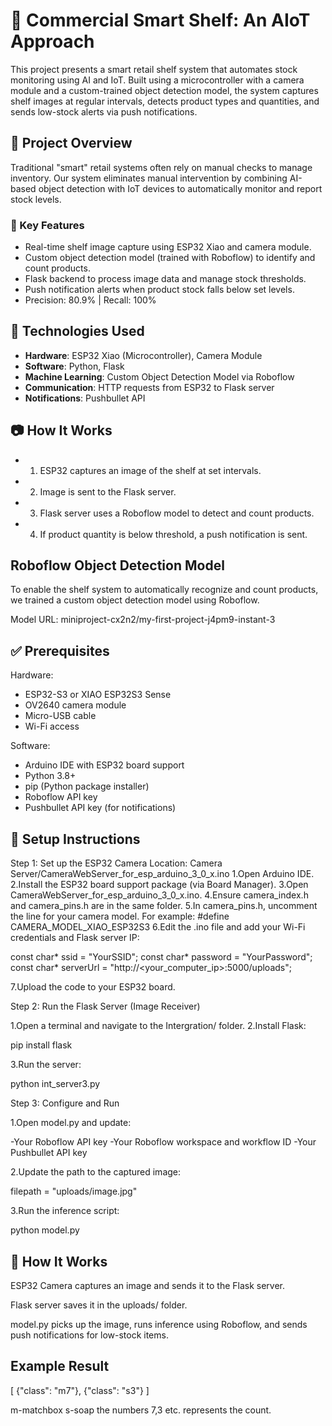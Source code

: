 # 🛒 Commercial Smart Shelf: An AIoT Approach

This project presents a smart retail shelf system that automates stock monitoring using AI and IoT. Built using a microcontroller with a camera module and a custom-trained object detection model, the system captures shelf images at regular intervals, detects product types and quantities, and sends low-stock alerts via push notifications.

## 📌 Project Overview

Traditional "smart" retail systems often rely on manual checks to manage inventory. Our system eliminates manual intervention by combining AI-based object detection with IoT devices to automatically monitor and report stock levels.

### 🎯 Key Features
- Real-time shelf image capture using ESP32 Xiao and camera module.
- Custom object detection model (trained with Roboflow) to identify and count products.
- Flask backend to process image data and manage stock thresholds.
- Push notification alerts when product stock falls below set levels.
- Precision: 80.9% | Recall: 100%

## 🧠 Technologies Used
- **Hardware**: ESP32 Xiao (Microcontroller), Camera Module
- **Software**: Python, Flask
- **Machine Learning**: Custom Object Detection Model via Roboflow
- **Communication**: HTTP requests from ESP32 to Flask server
- **Notifications**: Pushbullet API

## 📷 How It Works
- 1. ESP32 captures an image of the shelf at set intervals.
- 2. Image is sent to the Flask server.
- 3. Flask server uses a Roboflow model to detect and count products.
- 4. If product quantity is below threshold, a push notification is sent.

## Roboflow Object Detection Model
To enable the shelf system to automatically recognize and count products, we trained a custom object detection model using Roboflow.

Model URL: miniproject-cx2n2/my-first-project-j4pm9-instant-3


## ✅ Prerequisites
Hardware:
- ESP32-S3 or XIAO ESP32S3 Sense
- OV2640 camera module
- Micro-USB cable
- Wi-Fi access

Software:
- Arduino IDE with ESP32 board support
- Python 3.8+
- pip (Python package installer)
- Roboflow API key
- Pushbullet API key (for notifications)

## 🔧 Setup Instructions
Step 1: Set up the ESP32 Camera
Location: Camera Server/CameraWebServer_for_esp_arduino_3_0_x.ino
1.Open Arduino IDE.
2.Install the ESP32 board support package (via Board Manager).
3.Open CameraWebServer_for_esp_arduino_3_0_x.ino.
4.Ensure camera_index.h and camera_pins.h are in the same folder.
5.In camera_pins.h, uncomment the line for your camera model. For example:
#define CAMERA_MODEL_XIAO_ESP32S3
6.Edit the .ino file and add your Wi-Fi credentials and Flask server IP:

const char* ssid = "YourSSID";
const char* password = "YourPassword";
const char* serverUrl = "http://<your_computer_ip>:5000/uploads";

7.Upload the code to your ESP32 board.

Step 2: Run the Flask Server (Image Receiver)

1.Open a terminal and navigate to the Intergration/ folder.
2.Install Flask:

pip install flask

3.Run the server:

python int_server3.py

Step 3: Configure and Run

1.Open model.py and update:

-Your Roboflow API key
-Your Roboflow workspace and workflow ID
-Your Pushbullet API key

2.Update the path to the captured image:

filepath = "uploads/image.jpg"

3.Run the inference script:

python model.py

## 🧪 How It Works
ESP32 Camera captures an image and sends it to the Flask server.

Flask server saves it in the uploads/ folder.

model.py picks up the image, runs inference using Roboflow, and sends push notifications for low-stock items.

## Example Result

[
  {"class": "m7"},
  {"class": "s3"}
]

m-matchbox
s-soap
the numbers 7,3 etc. represents the count.







